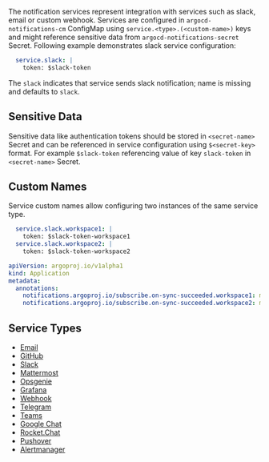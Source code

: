 The notification services represent integration with services such as slack, email or custom webhook. Services are configured in `argocd-notifications-cm` ConfigMap
using `service.<type>.(<custom-name>)` keys and might reference sensitive data from `argocd-notifications-secret` Secret. Following example demonstrates slack
service configuration:

```yaml
  service.slack: |
    token: $slack-token
```


The `slack` indicates that service sends slack notification; name is missing and defaults to `slack`.

## Sensitive Data

Sensitive data like authentication tokens should be stored in `<secret-name>` Secret and can be referenced in
service configuration using `$<secret-key>` format. For example `$slack-token` referencing value of key `slack-token` in
`<secret-name>` Secret.

## Custom Names

Service custom names allow configuring two instances of the same service type.

```yaml
  service.slack.workspace1: |
    token: $slack-token-workspace1
  service.slack.workspace2: |
    token: $slack-token-workspace2
```

```yaml
apiVersion: argoproj.io/v1alpha1
kind: Application
metadata:
  annotations:
    notifications.argoproj.io/subscribe.on-sync-succeeded.workspace1: my-channel
    notifications.argoproj.io/subscribe.on-sync-succeeded.workspace2: my-channel
```

## Service Types

* [Email](email.md)
* [GitHub](github.md)
* [Slack](slack.md)
* [Mattermost](mattermost.md)
* [Opsgenie](opsgenie.md)
* [Grafana](grafana.md)
* [Webhook](webhook.md)
* [Telegram](telegram.md)
* [Teams](teams.md)
* [Google Chat](googlechat.md)
* [Rocket.Chat](rocketchat.md)
* [Pushover](pushover.md)
* [Alertmanager](alertmanager.md)